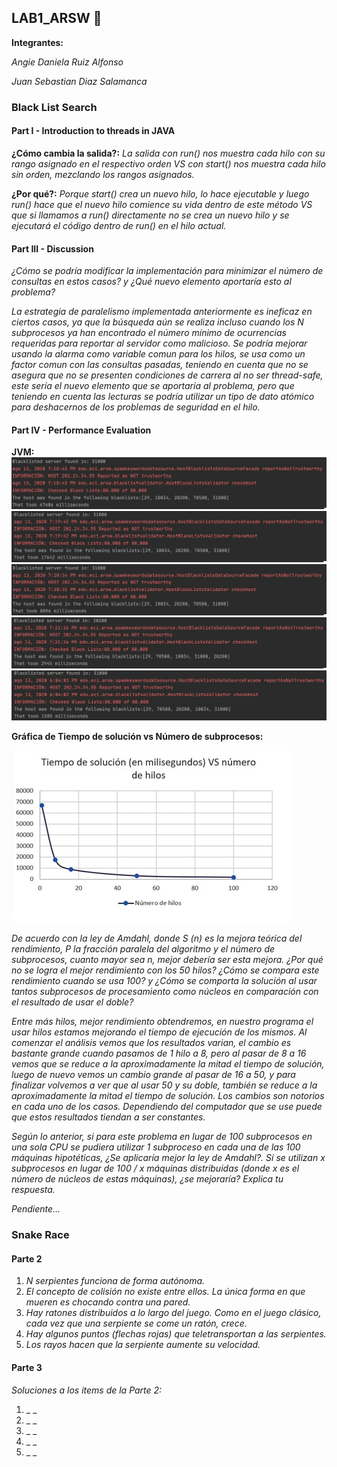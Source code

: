 ## LAB1_ARSW 🚀

**Integrantes:**


_Angie Daniela Ruiz Alfonso_


_Juan Sebastian Diaz Salamanca_ 


### Black List Search
#### Part I - Introduction to threads in JAVA


**¿Cómo cambia la salida?:**
_La salida con run() nos muestra cada hilo con su rango asignado en el respectivo orden VS con start() nos muestra cada hilo sin orden, mezclando los rangos asignados._


**¿Por qué?:**
_Porque start() crea un nuevo hilo, lo hace ejecutable y luego run() hace que el nuevo hilo comience su vida dentro de este método VS que si llamamos a run() directamente no se crea un nuevo hilo y se ejecutará el código dentro de run() en el hilo actual._


#### Part III - Discussion

_¿Cómo se podría modificar la implementación para minimizar el número de consultas en estos casos? y ¿Qué nuevo elemento aportaría esto al problema?_ 


_La estrategia de paralelismo implementada anteriormente es ineficaz en ciertos casos, ya que la búsqueda aún se realiza incluso cuando los N subprocesos ya han encontrado el número mínimo de ocurrencias requeridas para reportar al servidor como malicioso. Se podría mejorar usando la alarma como variable comun para los hilos, se usa como un factor comun con las consultas pasadas, teniendo en cuenta que no se asegura que no se presenten condiciones de carrera al no ser thread-safe, este sería el nuevo elemento que se aportaría al problema, pero que teniendo en cuenta las lecturas se podría utilizar un tipo de dato atómico para deshacernos de los problemas de seguridad en el hilo._


#### Part IV - Performance Evaluation
**JVM:**
![alt text](https://raw.githubusercontent.com/angiedanielar/LAB1_ARSW/master/imagenes/1.jpg) 
![alt text](https://raw.githubusercontent.com/angiedanielar/LAB1_ARSW/master/imagenes/8.jpg) 
![alt text](https://raw.githubusercontent.com/angiedanielar/LAB1_ARSW/master/imagenes/16.jpg) 
![alt text](https://raw.githubusercontent.com/angiedanielar/LAB1_ARSW/master/imagenes/50.jpg) 
![alt text](https://raw.githubusercontent.com/angiedanielar/LAB1_ARSW/master/imagenes/100.jpg) 


**Gráfica de Tiempo de solución vs Número de subprocesos:**


![alt text](https://raw.githubusercontent.com/angiedanielar/LAB1_ARSW/master/imagenes/grafica.jpg) 


_De acuerdo con la ley de Amdahl, donde S (n) es la mejora teórica del rendimiento, P la fracción paralela del algoritmo y el número de subprocesos, cuanto mayor sea n, mejor debería ser esta mejora. ¿Por qué no se logra el mejor rendimiento con los 50 hilos? ¿Cómo se compara este rendimiento cuando se usa 100? y ¿Cómo se comporta la solución al usar tantos subprocesos de procesamiento como núcleos en comparación con el resultado de usar el doble?_


_Entre más hilos, mejor rendimiento obtendremos, en nuestro programa el usar hilos estamos mejorando el tiempo de ejecución de los mismos. Al comenzar el análisis vemos que los resultados varian, el cambio es bastante grande cuando pasamos de 1 hilo a 8,  pero al pasar de 8 a 16 vemos que se reduce a la aproximadamente la mitad el tiempo de solución, luego de nuevo vemos un cambio grande al pasar de 16 a 50, y para finalizar volvemos a ver que al usar 50 y su doble, también se reduce a la aproximadamente la mitad el tiempo de solución. Los cambios son notorios en cada uno de los casos. Dependiendo del computador que se use puede que estos resultados tiendan a ser constantes._


_Según lo anterior, si para este problema en lugar de 100 subprocesos en una sola CPU se pudiera utilizar 1 subproceso en cada una de las 100 máquinas hipotéticas, ¿Se aplicaría mejor la ley de Amdahl?. Si se utilizan x subprocesos en lugar de 100 / x máquinas distribuidas (donde x es el número de núcleos de estas máquinas), ¿se mejoraría? Explica tu respuesta._


_Pendiente..._


### Snake Race
#### Parte 2


1. _N serpientes funciona de forma autónoma._
2. _El concepto de colisión no existe entre ellos. La única forma en que mueren es chocando contra una pared._
3. _Hay ratones distribuidos a lo largo del juego. Como en el juego clásico, cada vez que una serpiente se come un ratón, crece._
4. _Hay algunos puntos (flechas rojas) que teletransportan a las serpientes._
5. _Los rayos hacen que la serpiente aumente su velocidad._


#### Parte 3


_Soluciones a los items de la Parte 2:_

1. _ _
2. _ _
3. _ _
4. _ _
5. _ _









